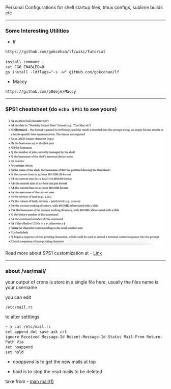 Personal Configurations for shell startup files, tmux configs, sublime builds etc


---------------------------------------------------------------
### Some Interesting Utilities
- lf

```
https://github.com/gokcehan/lf/wiki/Tutorial

install command -
set CGO_ENABLED=0
go install -ldflags="-s -w" github.com/gokcehan/lf
```

- Maccy 

```
https://github.com/p0deje/Maccy
```


---------------------------------------------------------------
### $PS1 cheatsheet (do `echo $PS1` to see yours)
 ![alt text](https://github.com/SunnyChaturvedi/personal-config-files/blob/main/PS1-codes-syntax-meaning.png)


Read more about $PS1 customization at - [Link](https://github.com/SunnyChaturvedi/personal-config-files/blob/main/PS1-config-guide.pdf)



---------------------------------------------------------------
### about /var/mail/

your output of crons is store in a single file here, usually the files name is your username

you can edit
```
/etc/mail.rc
```

to alter setttings
```
~ ❯ cat /etc/mail.rc
set append dot save ask crt
ignore Received Message-Id Resent-Message-Id Status Mail-From Return-Path Via
set noappend
set hold
```

* _noappend_ is to get the new mails at top

* _hold_ is to stop the read mails to be deleted

take from - [man mail(1)](https://www.commandlinux.com/man-page/man1/mail.1.html)
